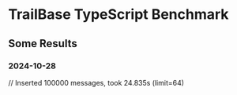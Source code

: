 # TrailBase TypeScript Benchmark

## Some Results

### 2024-10-28

//  Inserted 100000 messages, took 24.835s (limit=64)
